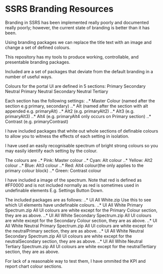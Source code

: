 # SSRS Branding Resources

Branding in SSRS has been implemented really poorly and documented really poorly; however, the current state of branding is better than it has been.

Using branding packages we can replace the title text with an image and change a set of defined colours.

This repository has my tools to produce working, controllable, and presentable branding packages.

Included are a set of packages that deviate from the default branding in a number of useful ways.

Colours for the portal UI are defined in 5 sections:
    Primary
    Secondary
    Neutral Primary
    Neutral Secondary
    Neutral Tertiary

Each section has the following settings:
..*    Master Colour (named after the section e.g primary, secondary)
..*    Alt (named after the section with alt appended e.g. primaryAlt)
..*    Alt2 (e.g. primaryAlt2)
..*    Alt3 (e.g. primaryAlt3)
..*    Alt4 (e.g. primaryAlt4 only occurs on Primary section)
..*    Contrast (e.g. primaryContrast)

I have included packages that white out whole sections of definable colours to allow you to witness the effects of each setting in isolation.

I have used an easily recognisable spectrum of bright strong colours so you may easily identify each setting by the colour.

The colours are
..*    Pink: Master colour
..*    Cyan: Alt colour
..*    Yellow: Alt2 colour
..*    Blue: Alt3 colour
..*    Red: Alt4 colour(the only applies to the primary colour block)
..*    Green: Contrast colour

I have included a image of the spectrum.  Note that red is defined as #FF0000 and is not included normally as red is sometimes used in undefinable elements E.g. Settings Button Down.

The included packages are as follows:
..*    UI All White.zip
        Use this to see which UI elements have undefinable colours.
..*    UI All White Primary Spectrum.zip
        All UI colours are white except for the Primary Colour section, they are as above.
..*    UI All White Secondary Spectrum.zip
        All UI colours are white except for the Secondary Colour section, they are as above. 
..*    UI All White Neutral Primary Spectrum.zip
        All UI colours are white except for the neutralPrimary section, they are as above.
..*    UI All White Neutral Secondary Spectrum.zip
        All UI colours are white except for the neutralSecondary section, they are as above.
..*    UI All White Neutral Tertiary Spectrum.zip
        All UI colours are white except for the neutralTertiary section, they are as above.

For lack of a reasonable way to test them, I have ommited the KPI and report chart colour sections.